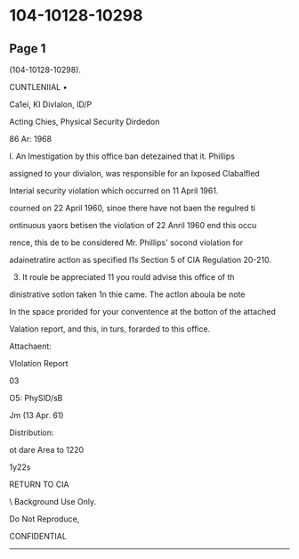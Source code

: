 # 104-10128-10298

## Page 1

(104-10128-10298).

CUNTLENIIAL •

Ca1ei, KI DivIalon, ID/P

Acting Chies, Physical Security Dirdedon

86 Ar: 1968

I. An Imestigation by this office ban detezained that it. Phillips

assigned to your divialon, was responsible for an Ixposed Clabalfled

Interial security violation which occurred on 11 April 1961.

courned on 22 April 1960, sinoe there have not baen the regulred ti

ontinuous yaors betisen the violation of 22 Anril 1960 end this occu

rence, this de to be considered Mr. Phillips' socond violation for

adainetratire actlon as specified I1s Section 5 of CIA Regulation 20-210.

3. It roule be appreciated 11 you rould advise this office of th

dinistrative sotlon taken 1n thie came. The actlon aboula be note

In the space prorided for your conventence at the botton of the attached

Valation report, and this, in turs, forarded to this office.

Attachaent:

VIolation Report

03

O5: PhySID/sB

Jm (13 Apr. 61)

Distribution:

ot dare Area to 1220

1y22s

RETURN TO CIA

\ Background Use Only.

Do Not Reproduce,

CONFIDENTIAL

---

